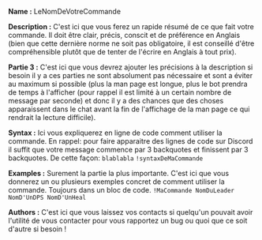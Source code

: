 <!-- Ce fichier est un exemple sur ce à quoi devrait ressembler votre page de documentation (man page) qui référence votre commande. Il est très important d'expliquer l'intérét de votre commande au autre utilisateur et c'est pourquoi l'écriture de ce fichier doit suivre des normes strict pour que le lecteur de man page du bot puisse l'interpréter.-->
<!-- Pour commencer, votre fichier doit avoir l'extension .md (qui est l'extension pour les fichiers MarkDown). -->
<!-- Ensuite il doit avoir l'agencement suivant :-->
<!-- Première partie: Name-->
__Name :__
LeNomDeVotreCommande
<!-- Deuxième Partie: La Description-->
__Description :__
C'est ici que vous ferez un rapide résumé de ce que fait votre commande. Il doit être clair, précis, conscit et de préférence en Anglais (bien que cette dernière norme ne soit pas obligatoire, il est conseillé d'être compréhensible plutôt que de tenter de l'écrire en Anglais à tout prix).
<!-- Troisième partie jusqu'à la Nième partie: Ce que vous jugez utile à préciser -->
__Partie 3 :__
C'est ici que vous devrez ajouter les précisions à la description si besoin il y a ces parties ne sont absolument pas nécessaire et sont a éviter au maximum si possible (plus la man page est longue, plus le bot prendra de temps à l'afficher (pour rappel il est limité à un certain nombre de message par seconde) et donc il y a des chances que des choses apparaissent dans le chat avant la fin de l'affichage de la man page ce qui rendrait la lecture difficile).
<!-- Nième + 1 partie: La Syntaxe -->
__Syntax :__ 
Ici vous expliquerez en ligne de code comment utiliser la commande.
En rappel: pour faire apparaitre des lignes de code sur Discord il suffit que votre message commence par 3 backquotes et finissent par 3 backquotes. De cette façon: ``` blablabla ```
```!syntaxDeMaCommande```
<!-- Nième + 2 partie: Exemples -->
__Examples :__
Surement la partie la plus importante. C'est ici que vous donnerez un ou plusieurs exemples concret de comment utiliser la commande. Toujours dans un bloc de code.
```!MaCommande NomDuLeader NomD'UnDPS NomD'UnHeal```
<!-- Et enfin la dernière partie: Les Auteurs-->
__Authors :__
C'est ici que vous laissez vos contacts si quelqu'un pouvait avoir l'utilité de vous contacter pour vous rapportez un bug ou quoi que ce soit d'autre si besoin !



<!-- Amusez vous bien !!-->